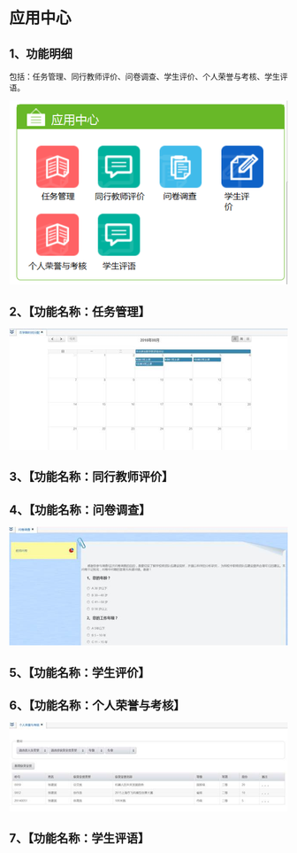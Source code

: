 # 应用中心

## 1、功能明细

包括：任务管理、同行教师评价、问卷调查、学生评价、个人荣誉与考核、学生评语。


![](/assets/image100.png)


## 2、【功能名称：任务管理】



![](/assets/image101.jpg)




## 3、【功能名称：同行教师评价】

## 4、【功能名称：问卷调查】


![](/assets/image102.jpg)

## 5、【功能名称：学生评价】


## 6、【功能名称：个人荣誉与考核】


![](/assets/image103.jpg)

## 7、【功能名称：学生评语】



